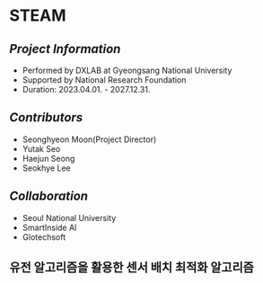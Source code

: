 # STEAM

## _Project Information_
- Performed by DXLAB at Gyeongsang National University
- Supported by National Research Foundation
- Duration: 2023.04.01. - 2027.12.31.

## _Contributors_
- Seonghyeon Moon(Project Director)
- Yutak Seo
- Haejun Seong
- Seokhye Lee

## _Collaboration_
- Seoul National University
- SmartInside AI
- Glotechsoft


## 유전 알고리즘을 활용한 센서 배치 최적화 알고리즘
